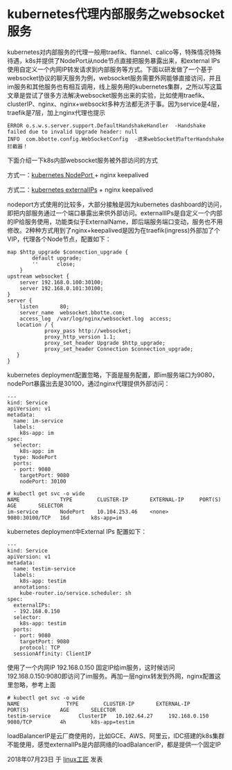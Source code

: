 # kubernetes代理内部服务之websocket服务

kubernetes对内部服务的代理一般用traefik、flannel、calico等，特殊情况特殊待遇，k8s并提供了NodePort从node节点直接把服务暴露出来，和external IPs使用自定义一个内网IP转发请求到内部服务等方式。下面以研发做了一个基于websocket协议的聊天服务为例，websocket服务需要外网能够直接访问，并且im服务和其他服务也有相互调用，线上服务用的kubernetes集群，之所以写这篇文章是尝试了很多方法解决websocket服务出来的实验，比如使用traefik、clusterIP、nginx、nginx+websockt多种方法都无济于事。因为service是4层，traefik是7层，加上nginx代理也提示

```
ERROR o.s.w.s.server.support.DefaultHandshakeHandler  -Handshake failed due to invalid Upgrade header: null
INFO  com.bbotte.config.WebSocketConfig  -进来webSocket的afterHandshake拦截器！
```

下面介绍一下k8s内部websocket服务被外部访问的方式

方式一：[kubernetes NodePort ](https://kubernetes.io/docs/concepts/services-networking/service/#nodeport)+ nginx keepalived

方式二：[kubernetes externalIPs](https://kubernetes.io/docs/concepts/services-networking/service/#publishing-services-service-types) + nginx keepalived

nodeport方式使用的比较多，大部分接触是因为kubernetes dashboard的访问，即把内部服务通过一个端口暴露出来供外部访问。externallIPs是自定义一个内部的IP给服务使用，功能类似于ExternalName，即后端服务端口变动，服务也不用修改。2种种方式用到了nginx+keepalived是因为在traefik(ingress)外部加了个VIP，代理各个Node节点，配置如下：

```
map $http_upgrade $connection_upgrade {
        default upgrade;
        ''      close;
    }
upstream websocket {
    server 192.168.0.100:30100;
    server 192.168.0.101:30100;
}
server {
    listen       80;
    server_name  websocket.bbotte.com;
    access_log  /var/log/nginx/websocket.log  access;
   location / {
            proxy_pass http://websocket;
            proxy_http_version 1.1;
            proxy_set_header Upgrade $http_upgrade;
            proxy_set_header Connection $connection_upgrade;
   }
}
```

kubernetes deployment配置忽略，下面是服务配置，即im服务端口为9080，nodePort暴露出去是30100，通过nginx代理提供外部访问：

```
---
kind: Service
apiVersion: v1
metadata:
  name: im-service
  labels:
    k8s-app: im
spec:
  selector:
    k8s-app: im
  type: NodePort
  ports:
  - port: 9080
    targetPort: 9080
    nodePort: 30100
```

```
# kubectl get svc -o wide
NAME             TYPE        CLUSTER-IP       EXTERNAL-IP     PORT(S)          AGE       SELECTOR
im-service       NodePort    10.104.253.46    <none>          9080:30100/TCP   16d       k8s-app=im
```



kubernetes deployment中External IPs 配置如下：

```
---
kind: Service
apiVersion: v1
metadata:
  name: testim-service
  labels:
    k8s-app: testim
  annotations:
    kube-router.io/service.scheduler: sh
spec:
  externalIPs:
  - 192.168.0.150
  selector:
    k8s-app: testim
  ports:
  - port: 9080
    targetPort: 9080
    protocol: TCP
  sessionAffinity: ClientIP
```

使用了一个内网IP 192.168.0.150 固定IP给im服务，这时候访问192.168.0.150:9080即访问了im服务。再加一层nginx转发到外网，nginx配置这里忽略，参考上面

```
# kubectl get svc -o wide
NAME               TYPE        CLUSTER-IP       EXTERNAL-IP     PORT(S)          AGE       SELECTOR
testim-service         ClusterIP   10.102.64.27     192.168.0.150   9080/TCP         4h        k8s-app=testim
```

loadBalancerIP是云厂商使用的，比如GCE、AWS、阿里云，IDC搭建的k8s集群不能使用，感觉externalIPs是内部网络的loadBalancerIP，都是提供一个固定IP

2018年07月23日 于 [linux工匠](http://www.bbotte.com/) 发表